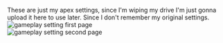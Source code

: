 These are just my apex settings, since I'm wiping my drive
I'm just gonna upload it here to use later.
Since I don't remember my original settings.
<br>
![gameplay setting first page](/../../../../github/apex-settings/blob/main/gameplay%201.png)<br>
![gameplay setting second page](/../../../../github/apex-settings/blob/main/gameplay%202.png)
